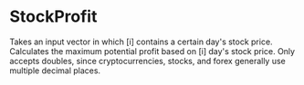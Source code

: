 # StockProfit
Takes an input vector in which [i] contains a certain day's stock price. Calculates the maximum potential profit based on [i] day's stock price. Only accepts doubles, since cryptocurrencies, stocks, and forex generally use multiple decimal places.
